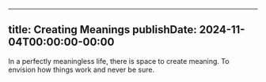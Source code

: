 
---
title: Creating Meanings
publishDate: 2024-11-04T00:00:00-00:00
---

 In a perfectly meaningless life, there is space to create meaning. To envision how things work and never be sure.

